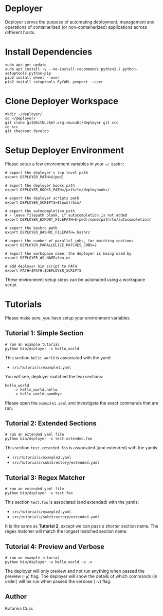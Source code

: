 # Deployer

Deployer serves the purpose of automating deployment, management and operations of containerized (or non-containerized) applications across different hosts.

# Install Dependencies

    sudo apt-get update
    sudo apt install -y --no-install-recommends python2.7 python-setuptools python-pip
    pip2 install wheel --user
    pip2 install setuptools PyYAML pexpect --user

# Clone Deployer Workspace

    mkdir ~/deployer/
    cd ~/deployer/
    git clone git@bitbucket.org:cmusubt/deployer.git src
    cd src
    git checkout develop

# Setup Deployer Environment

Please setup a few environment variables in your `~/.bashrc`

    # export the deployer's top level path
    export DEPLOYER_PATH=$(pwd)

    # export the deployer books path
    export DEPLOYER_BOOKS_PATH=/path/to/deploybooks/

    # export the deployer scripts path
    export DEPLOYER_SCRIPTS=$(pwd)/bin/

    # export the autocompletion path
    # - leave filepath blank, if autocompletion is not added
    export DEPLOYER_EXPORT_FILEPATH=$(pwd)/some/path/to/autocompletion/

    # export the bashrc path
    export DEPLOYER_BASHRC_FILEPATH=.bashrc

    # export the number of parallel jobs, for matching sections
    export DEPLOYER_PARALLELIZE_MATCHES_JOBS=2

    # export the workspace name, the deployer is being used by
    export DEPLOYER_WS_NAME=foo_ws

    # add deployer bin script to PATH
    export PATH=$PATH:$DEPLOYER_SCRIPTS

These environment setup steps can be automated using a workspace script.

# Tutorials

Please make sure, you have setup your environment variables.

## Tutorial 1: Simple Section

    # run an example tutorial
    python bin/deployer -s hello_world

This section `hello_world` is associated with the yaml:

- `src/tutorials/example1.yaml`

You will see, deployer matched the two sections:

    hello_world
        -> hello_world.hello
        -> hello_world.goodbye

Please open the `example1.yaml` and investigate the exact commands that are run.

## Tutorial 2: Extended Sections

    # run an extended yaml file
    python bin/deployer -s test.extended.foo

This section `test.extended.foo` is associated (and extended) with the yamls:

- `src/tutorials/example2.yaml`
- `src/tutorials/subdirectory/extended.yaml`

## Tutorial 3: Regex Matcher

    # run an extended yaml file
    python bin/deployer -s test.foo

This section `test.foo` is associated (and extended) with the yamls:

- `src/tutorials/example2.yaml`
- `src/tutorials/subdirectory/extended.yaml`

It is the same as **Tutorial 2**, except we can pass a shorter section name. The regex matcher
will match the longest matched section name.

## Tutorial 4: Preview and Verbose

    # run an example tutorial
    python bin/deployer -s hello_world -p -v

The deployer will only preview and not run anything when passed the preview (`-p`) flag.
The deployer will show the details of which commands (in order) will be run when passed the verbose (`-v`) flag.


## Author

Katarina Cujic
